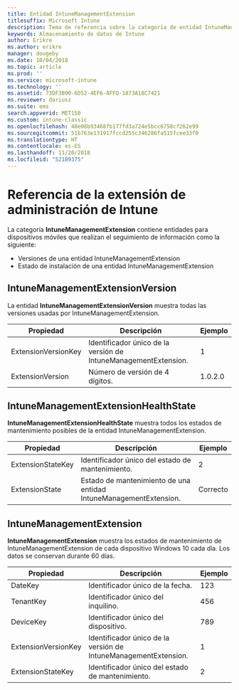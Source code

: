 ```yaml
---
title: Entidad IntuneManagementExtension
titlesuffix: Microsoft Intune
description: Tema de referencia sobre la categoría de entidad IntuneManagementExtension de las colecciones de entidades de la API de almacenamiento de datos de Intune.
keywords: Almacenamiento de datos de Intune
author: Erikre
ms.author: erikre
manager: dougeby
ms.date: 10/04/2018
ms.topic: article
ms.prod: ''
ms.service: microsoft-intune
ms.technology: ''
ms.assetid: 73DF3B90-6D52-4EF6-AFFD-1873A18C7421
ms.reviewer: dariusz
ms.suite: ems
search.appverid: MET150
ms.custom: intune-classic
ms.openlocfilehash: 48e08b93468fb177fd3a724e5bcc6758cf262e99
ms.sourcegitcommit: 51b763e131917fccd255c346286fa515fcee33f0
ms.translationtype: HT
ms.contentlocale: es-ES
ms.lasthandoff: 11/20/2018
ms.locfileid: "52189375"
---
```

# <a name="reference-for-intune-management-extension"></a>Referencia de la extensión de administración de Intune

La categoría **IntuneManagementExtension** contiene entidades para dispositivos móviles que realizan el seguimiento de información como la siguiente:

  -  Versiones de una entidad IntuneManagementExtension
  -  Estado de instalación de una entidad IntuneManagementExtension

## <a name="intunemanagementextensionversion"></a>IntuneManagementExtensionVersion

La entidad **IntuneManagementExtensionVersion** muestra todas las versiones usadas por IntuneManagementExtension.

| Propiedad  | Descripción | Ejemplo |
|---------|------------|--------|
| ExtensionVersionKey |Identificador único de la versión de IntuneManagementExtension. | 1 |
| ExtensionVersion |Número de versión de 4 dígitos. |1.0.2.0 |

## <a name="intunemanagementextensionhealthstate"></a>IntuneManagementExtensionHealthState

**IntuneManagementExtensionHealthState** muestra todos los estados de mantenimiento posibles de la entidad IntuneManagementExtension.

| Propiedad  | Descripción | Ejemplo |
|---------|------------|--------|
| ExtensionStateKey |Identificador único del estado de mantenimiento. | 2 |
| ExtensionState |Estado de mantenimiento de una entidad IntuneManagementExtension. | Correcto |

## <a name="intunemanagementextension"></a>IntuneManagementExtension

**IntuneManagementExtension** muestra los estados de mantenimiento de IntuneManagementExtension de cada dispositivo Windows 10 cada día.
Los datos se conservan durante 60 días. 


|      Propiedad       |                         Descripción                         | Ejemplo |
|---------------------|-------------------------------------------------------------|---------|
|       DateKey       |               Identificador único de la fecha.                |   123   |
|      TenantKey      |              Identificador único del inquilino.               |   456   |
|      DeviceKey      |              Identificador único del dispositivo.               |   789   |
| ExtensionVersionKey | Identificador único de la versión de IntuneManagementExtension. |    1    |
|  ExtensionStateKey  |             Identificador único del estado de mantenimiento.              |    2    |

